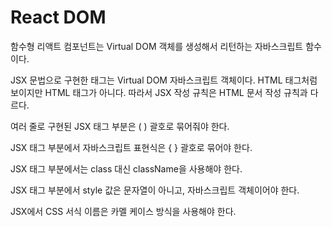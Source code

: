 # React DOM

함수형 리액트 컴포넌트는 Virtual DOM 객체를 생성해서 리턴하는 자바스크립트 함수이다.

JSX 문법으로 구현한 태그는 Virtual DOM 자바스크립트 객체이다. HTML 태그처럼 보이지만 HTML 태그가 아니다. 따라서 JSX 작성 규칙은 HTML 문서 작성 규칙과 다르다.

여러 줄로 구현된 JSX 태그 부분은 ( ) 괄호로 묶어줘야 한다.

JSX 태그 부분에서 자바스크립트 표현식은 { } 괄호로 묶어야 한다.

JSX 태그 부분에서는 class 대신 className을 사용해야 한다.

JSX 태그 부분에서 style 값은 문자열이 아니고, 자바스크립트 객체이어야 한다.

JSX에서 CSS 서식 이름은 카멜 케이스 방식을 사용해야 한다.
